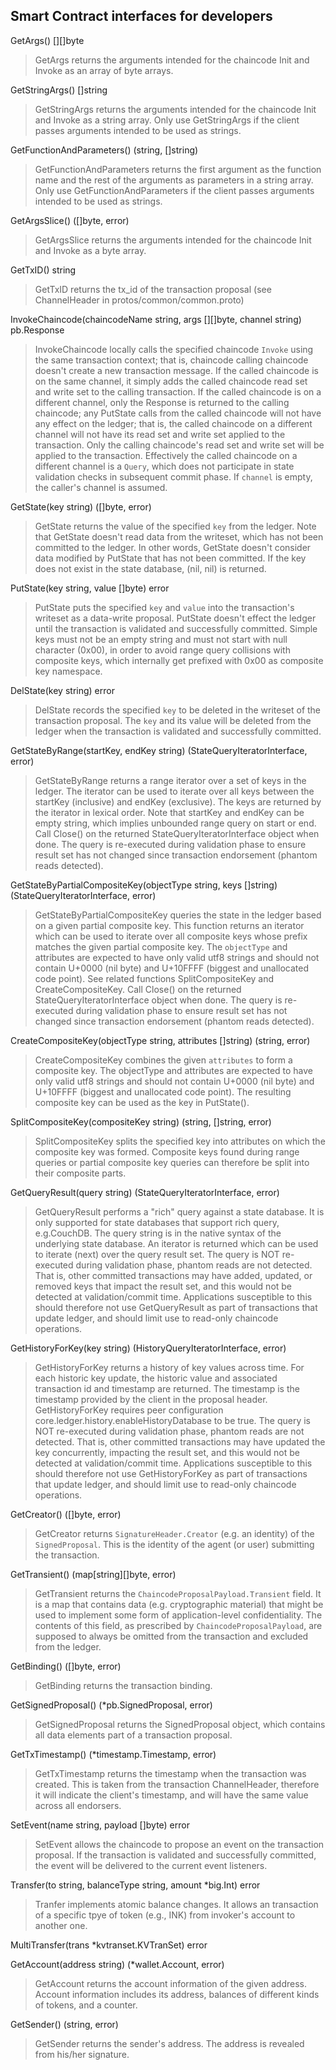 ## Smart Contract interfaces for developers

GetArgs() [][]byte
> GetArgs returns the arguments intended for the chaincode Init and Invoke as an array of byte arrays.

GetStringArgs() []string
> GetStringArgs returns the arguments intended for the chaincode Init and Invoke as a string array. Only use GetStringArgs if the client passes arguments intended to be used as strings.

GetFunctionAndParameters() (string, []string)
> GetFunctionAndParameters returns the first argument as the function name and the rest of the arguments as parameters in a string array. Only use GetFunctionAndParameters if the client passes arguments intended to be used as strings.

GetArgsSlice() ([]byte, error)
> GetArgsSlice returns the arguments intended for the chaincode Init and Invoke as a byte array.

GetTxID() string
> GetTxID returns the tx_id of the transaction proposal (see ChannelHeader in protos/common/common.proto)

InvokeChaincode(chaincodeName string, args [][]byte, channel string) pb.Response
> InvokeChaincode locally calls the specified chaincode `Invoke` using the same transaction context; that is, chaincode calling chaincode doesn't create a new transaction message. If the called chaincode is on the same channel, it simply adds the called chaincode read set and write set to the calling transaction. If the called chaincode is on a different channel, only the Response is returned to the calling chaincode; any PutState calls from the called chaincode will not have any effect on the ledger; that is, the called chaincode on a different channel will not have its read set and write set applied to the transaction. Only the calling chaincode's read set and write set will be applied to the transaction. Effectively the called chaincode on a different channel is a `Query`, which does not participate in state validation checks in subsequent commit phase. If `channel` is empty, the caller's channel is assumed.

GetState(key string) ([]byte, error)
> GetState returns the value of the specified `key` from the ledger. Note that GetState doesn't read data from the writeset, which has not been committed to the ledger. In other words, GetState doesn't consider data modified by PutState that has not been committed. If the key does not exist in the state database, (nil, nil) is returned.

PutState(key string, value []byte) error
> PutState puts the specified `key` and `value` into the transaction's writeset as a data-write proposal. PutState doesn't effect the ledger until the transaction is validated and successfully committed. Simple keys must not be an empty string and must not start with null character (0x00), in order to avoid range query collisions with composite keys, which internally get prefixed with 0x00 as composite key namespace.

DelState(key string) error
> DelState records the specified `key` to be deleted in the writeset of the transaction proposal. The `key` and its value will be deleted from the ledger when the transaction is validated and successfully committed.

GetStateByRange(startKey, endKey string) (StateQueryIteratorInterface, error)
>  GetStateByRange returns a range iterator over a set of keys in the ledger. The iterator can be used to iterate over all keys between the startKey (inclusive) and endKey (exclusive). The keys are returned by the iterator in lexical order. Note that startKey and endKey can be empty string, which implies unbounded range query on start or end. Call Close() on the returned StateQueryIteratorInterface object when done. The query is re-executed during validation phase to ensure result set has not changed since transaction endorsement (phantom reads detected).

GetStateByPartialCompositeKey(objectType string, keys []string) (StateQueryIteratorInterface, error)
> GetStateByPartialCompositeKey queries the state in the ledger based on a given partial composite key. This function returns an iterator which can be used to iterate over all composite keys whose prefix matches the given partial composite key. The `objectType` and attributes are expected to have only valid utf8 strings and should not contain U+0000 (nil byte) and U+10FFFF (biggest and unallocated code point). See related functions SplitCompositeKey and CreateCompositeKey. Call Close() on the returned StateQueryIteratorInterface object when done. The query is re-executed during validation phase to ensure result set has not changed since transaction endorsement (phantom reads detected).

CreateCompositeKey(objectType string, attributes []string) (string, error)
> CreateCompositeKey combines the given `attributes` to form a composite key. The objectType and attributes are expected to have only valid utf8 strings and should not contain U+0000 (nil byte) and U+10FFFF (biggest and unallocated code point). The resulting composite key can be used as the key in PutState().

SplitCompositeKey(compositeKey string) (string, []string, error)
> SplitCompositeKey splits the specified key into attributes on which the composite key was formed. Composite keys found during range queries or partial composite key queries can therefore be split into their composite parts.

GetQueryResult(query string) (StateQueryIteratorInterface, error)
> GetQueryResult performs a "rich" query against a state database. It is only supported for state databases that support rich query, e.g.CouchDB. The query string is in the native syntax of the underlying state database. An iterator is returned which can be used to iterate (next) over the query result set. The query is NOT re-executed during validation phase, phantom reads are not detected. That is, other committed transactions may have added, updated, or removed keys that impact the result set, and this would not be detected at validation/commit time.  Applications susceptible to this should therefore not use GetQueryResult as part of transactions that update ledger, and should limit use to read-only chaincode operations.

GetHistoryForKey(key string) (HistoryQueryIteratorInterface, error)
> GetHistoryForKey returns a history of key values across time. For each historic key update, the historic value and associated transaction id and timestamp are returned. The timestamp is the timestamp provided by the client in the proposal header. GetHistoryForKey requires peer configuration core.ledger.history.enableHistoryDatabase to be true. The query is NOT re-executed during validation phase, phantom reads are not detected. That is, other committed transactions may have updated the key concurrently, impacting the result set, and this would not be detected at validation/commit time. Applications susceptible to this should therefore not use GetHistoryForKey as part of transactions that update ledger, and should limit use to read-only chaincode operations.

GetCreator() ([]byte, error)
> GetCreator returns `SignatureHeader.Creator` (e.g. an identity) of the `SignedProposal`. This is the identity of the agent (or user) submitting the transaction.

GetTransient() (map[string][]byte, error)
> GetTransient returns the `ChaincodeProposalPayload.Transient` field. It is a map that contains data (e.g. cryptographic material) that might be used to implement some form of application-level confidentiality. The contents of this field, as prescribed by `ChaincodeProposalPayload`, are supposed to always be omitted from the transaction and excluded from the ledger.

GetBinding() ([]byte, error)
> GetBinding returns the transaction binding.

GetSignedProposal() (*pb.SignedProposal, error)
> GetSignedProposal returns the SignedProposal object, which contains all data elements part of a transaction proposal.

GetTxTimestamp() (*timestamp.Timestamp, error)
> GetTxTimestamp returns the timestamp when the transaction was created. This is taken from the transaction ChannelHeader, therefore it will indicate the client's timestamp, and will have the same value across all endorsers.

SetEvent(name string, payload []byte) error
> SetEvent allows the chaincode to propose an event on the transaction proposal. If the transaction is validated and successfully committed, the event will be delivered to the current event listeners.

Transfer(to string, balanceType string, amount *big.Int) error
> Tranfer implements atomic balance changes. It allows an transaction of a specific tpye of token (e.g., INK) from invoker's account to another one.

MultiTransfer(trans *kvtranset.KVTranSet) error

GetAccount(address string) (*wallet.Account, error)
> GetAccount returns the account information of the given address. Account information includes its address, balances of different kinds of tokens, and a counter.

GetSender() (string, error)
> GetSender returns the sender's address. The address is revealed from his/her signature.